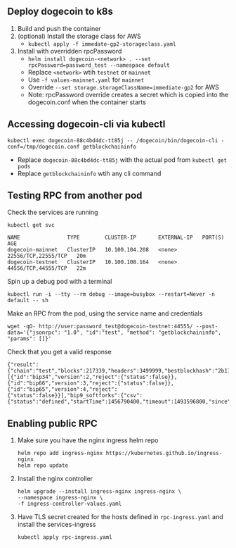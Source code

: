 ## Deploy dogecoin to k8s

1. Build and push the container
2. (optional) Install the storage class for AWS
   - `kubectl apply -f immedate-gp2-storageclass.yaml`
3. Install with overridden rpcPassword
   - `helm install dogecoin-<network> . --set rpcPassword=password_test --namespace default`
   - Replace `<network>` wtih `testnet` or `mainnet`
   - Use `-f values-mainnet.yaml` for `mainnet`
   - Override `--set storage.storageClassName=immediate-gp2` for AWS
   - Note: rpcPassword override creates a secret which is copied into the dogecoin.conf when the container starts

## Accessing dogecoin-cli via kubectl

```
kubectl exec dogecoin-88c4bd4dc-tt85j -- /dogecoin/bin/dogecoin-cli -conf=/tmp/dogecoin.conf getblockchaininfo
```

- Replace `dogecoin-88c4bd4dc-tt85j` with the actual pod from `kubectl get pods`
- Replace `getblockchaininfo` wtih any cli command

## Testing RPC from another pod

Check the services are running

```
kubectl get svc
```

```
NAME               TYPE        CLUSTER-IP       EXTERNAL-IP   PORT(S)               AGE
dogecoin-mainnet   ClusterIP   10.100.104.208   <none>        22556/TCP,22555/TCP   20m
dogecoin-testnet   ClusterIP   10.100.108.164   <none>        44556/TCP,44555/TCP   22m
```

Spin up a debug pod with a terminal

```
kubectl run -i --tty --rm debug --image=busybox --restart=Never -n default -- sh
```

Make an RPC from the pod, using the service name and credentials

```
wget -qO- http://user:password_test@dogecoin-testnet:44555/ --post-data='{"jsonrpc": "1.0", "id":"test", "method": "getblockchaininfo", "params": []}'
```

Check that you get a valid response

```
{"result":{"chain":"test","blocks":217339,"headers":3499999,"bestblockhash":"2b175628405541cb5ba1f0329ff73985eab84e5bb94aaeed5b4dded130431434","difficulty":0.0002764590388906048,"mediantime":1412894572,"verificationprogress":0.04991828136432626,"initialblockdownload":true,"chainwork":"000000000000000000000000000000000000000000000000000000e216d503b2","size_on_disk":216713255,"pruned":false,"softforks":[{"id":"bip34","version":2,"reject":{"status":false}},{"id":"bip66","version":3,"reject":{"status":false}},{"id":"bip65","version":4,"reject":{"status":false}}],"bip9_softforks":{"csv":{"status":"defined","startTime":1456790400,"timeout":1493596800,"since":0}},"warnings":""},"error":null,"id":"test"}
```

## Enabling public RPC

1. Make sure you have the nginx ingress helm repo

   ```
   helm repo add ingress-nginx https://kubernetes.github.io/ingress-nginx
   helm repo update
   ```

2. Install the nginx controller

   ```
   helm upgrade --install ingress-nginx ingress-nginx \
   --namespace ingress-nginx \
   -f ingress-controller-values.yaml
   ```

3. Have TLS secret created for the hosts defined in `rpc-ingress.yaml` and install the services-ingress

   ```
   kubectl apply rpc-ingress.yaml
   ```
